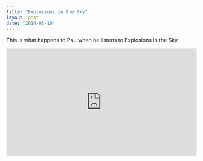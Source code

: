 ```yaml
---
title: "Explosions in the Sky"
layout: post
date: "2014-03-10"
---
```


This is what happens to Pau when he listens to Explosions in the Sky.

<div style="padding:56.25% 0 0 0;position:relative;"><iframe src="https://player.vimeo.com/video/993963875?badge=0&amp;autopause=0&amp;player_id=0&amp;app_id=58479" frameborder="0" allow="autoplay; fullscreen; picture-in-picture; clipboard-write" style="position:absolute;top:0;left:0;width:100%;height:100%;" title="Pau_Explosion_in_the_Sky"></iframe></div><script src="https://player.vimeo.com/api/player.js"></script>
